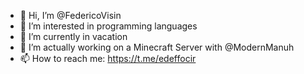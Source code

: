 - 👋 Hi, I’m @FedericoVisin
- 👀 I’m interested in programming languages
- 🌱 I’m currently in vacation
- 💞️ I’m actually working on a Minecraft Server with @ModernManuh
- 📫 How to reach me: https://t.me/edeffocir

<!---
FedericoVisin/FedericoVisin is a ✨ special ✨ repository because its `README.md` (this file) appears on your GitHub profile.
You can click the Preview link to take a look at your changes.
--->
